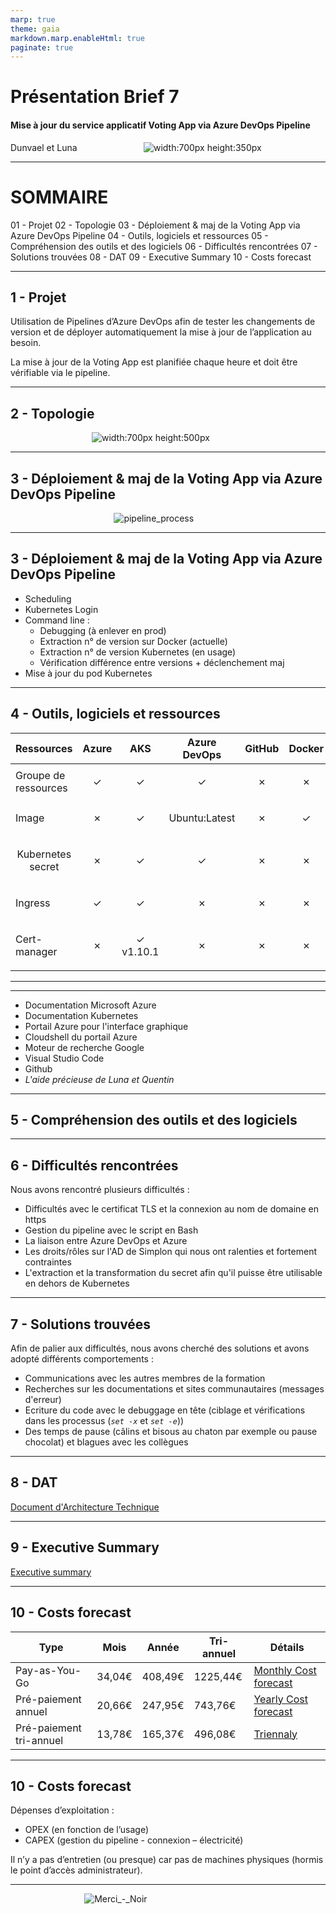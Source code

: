 ```yaml
---
marp: true
theme: gaia
markdown.marp.enableHtml: true
paginate: true
---
```

<!-- backgroundImage: "linear-gradient(to bottom, #ffb7c5, #DCD0FF)" -->

<!--
_color: black
-->

# Présentation Brief 7
#### Mise à jour du service applicatif Voting App via Azure DevOps Pipeline

Dunvael et Luna
&nbsp;&nbsp;&nbsp;&nbsp;&nbsp;&nbsp;&nbsp;&nbsp;&nbsp;&nbsp;&nbsp;&nbsp;&nbsp;&nbsp;&nbsp;&nbsp;&nbsp;&nbsp;&nbsp;&nbsp;&nbsp;&nbsp;&nbsp;&nbsp;&nbsp;&nbsp;![width:700px height:350px](https://user-images.githubusercontent.com/108001918/215808280-0a44d894-1cff-436c-b4be-24ce92ae5598.png)


<!-- paginate: false -->

---

# SOMMAIRE  

01 - Projet
02 - Topologie
03 - Déploiement & maj de la Voting App via Azure DevOps Pipeline
04 - Outils, logiciels et ressources
05 - Compréhension des outils et des logiciels
06 - Difficultés rencontrées
07 - Solutions trouvées
08 - DAT
09 - Executive Summary
10 - Costs forecast

<!-- paginate: true -->
<!--
_color: black
-->

---

## 1 - Projet

Utilisation de Pipelines d’Azure DevOps afin de tester les changements de version et de déployer automatiquement la mise à jour de l’application au besoin.

La mise à jour de la Voting App est planifiée chaque heure et doit être vérifiable via le pipeline.

<!--
_color: black
-->

---

## 2 - Topologie

&nbsp;&nbsp;&nbsp;&nbsp;&nbsp;&nbsp;&nbsp;&nbsp;&nbsp;&nbsp;&nbsp;&nbsp;&nbsp;&nbsp;&nbsp;&nbsp;&nbsp;&nbsp;&nbsp;&nbsp;&nbsp;&nbsp;&nbsp;&nbsp;&nbsp;&nbsp;&nbsp;&nbsp;&nbsp;&nbsp;&nbsp;&nbsp;&nbsp;![width:700px height:500px](https://user-images.githubusercontent.com/108001918/215785565-1c0a7fac-5c4d-46fb-8f0f-070392580336.png)

<!--
_color: black
-->

---

## 3 - Déploiement & maj de la Voting App via Azure DevOps Pipeline

&nbsp;&nbsp;&nbsp;&nbsp;&nbsp;&nbsp;&nbsp;&nbsp;&nbsp;&nbsp;&nbsp;&nbsp;&nbsp;&nbsp;&nbsp;&nbsp;&nbsp;&nbsp;&nbsp;&nbsp;&nbsp;&nbsp;&nbsp;&nbsp;&nbsp;&nbsp;&nbsp;&nbsp;&nbsp;&nbsp;&nbsp;&nbsp;&nbsp;&nbsp;&nbsp;&nbsp;&nbsp;&nbsp;&nbsp;&nbsp;&nbsp;
![pipeline_process](https://user-images.githubusercontent.com/108001918/215771546-dd5bb6bd-c13e-41b7-992f-ea0a3c0b75d8.png)
  
<!--
_backgroundColor: black
_color: black
-->

--- 

## 3 - Déploiement & maj de la Voting App via Azure DevOps Pipeline

* Scheduling
* Kubernetes Login
* Command line :
  * Debugging (à enlever en prod)
  * Extraction n° de version sur Docker (actuelle)
  * Extraction n° de version Kubernetes (en usage)
  * Vérification différence entre versions + déclenchement maj
* Mise à jour du pod Kubernetes

<!--
_backgroundColor: black
_color: black
-->

--- 

## 4 - Outils, logiciels et ressources 

| Ressources | Azure  | AKS  | Azure DevOps  | GitHub  | Docker |
|---|---|---|---|---|---|
| Groupe de ressources  |<p style="text-align: center;"> ✓ <p>|<p style="text-align: center;"> ✓ <p>|<p style="text-align: center;"> ✓ <p>|<p style="text-align: center;"> ✗ <p>|<p style="text-align: center;"> ✗ <p>|
| Image |<p style="text-align: center;"> ✗ <p>|<p style="text-align: center;"> ✓ <p>|  Ubuntu:Latest |<p style="text-align: center;"> ✗ <p>|<p style="text-align: center;"> ✓ <p>|
|<p style="text-align: center;"> Kubernetes secret <p>|<p style="text-align: center;"> ✗ <p>|<p style="text-align: center;"> ✓ <p>|<p style="text-align: center;"> ✓ <p>|<p style="text-align: center;"> ✗ <p>|<p style="text-align: center;"> ✗ <p>|
| Ingress |<p style="text-align: center;"> ✓ <p>|<p style="text-align: center;"> ✓ <p>|<p style="text-align: center;"> ✗ <p>|<p style="text-align: center;"> ✗ <p>|<p style="text-align: center;"> ✗ <p>|
| Cert-manager |<p style="text-align: center;"> ✗ <p>|<p style="text-align: center;"> ✓ v1.10.1  <p>|<p style="text-align: center;"> ✗ <p>|<p style="text-align: center;"> ✗ <p>|<p style="text-align: center;"> ✗ <p>|

<!--
_color: black
-->

---


<!--
_color: black
-->

--- 

* Documentation Microsoft Azure
* Documentation Kubernetes
* Portail Azure pour l'interface graphique
* Cloudshell du portail Azure
* Moteur de recherche Google
* Visual Studio Code
* Github
* *L'aide précieuse de Luna et Quentin*

<!--
_color: black
-->

---

## 5 - Compréhension des outils et des logiciels



<!--
_color: black
-->

---

## 6 - Difficultés rencontrées

Nous avons rencontré plusieurs difficultés :

* Difficultés avec le certificat TLS et la connexion au nom de domaine en https
* Gestion du pipeline avec le script en Bash
* La liaison entre Azure DevOps et Azure
* Les droits/rôles sur l'AD de Simplon qui nous ont ralenties et fortement contraintes
* L'extraction et la transformation du secret afin qu'il puisse être utilisable en dehors de Kubernetes

<!--
_color: black
-->

---

## 7 - Solutions trouvées

Afin de palier aux difficultés, nous avons cherché des solutions et avons adopté différents comportements :

* Communications avec les autres membres de la formation
* Recherches sur les documentations et sites communautaires (messages d'erreur)
* Ecriture du code avec le debuggage en tête (ciblage et vérifications dans les processus (*`set -x`* et *`set -e`*))
* Des temps de pause (câlins et bisous au chaton par exemple ou pause chocolat) et blagues avec les collègues

<!--
_color: black
-->

---

## 8 - DAT

[Document d'Architecture Technique](https://github.com/simplon-lerouxDunvael/Brief_7/blob/main/Docs/DAT.md)

<!--
_color: black
-->

---

## 9 - Executive Summary

[Executive summary](https://github.com/simplon-lerouxDunvael/Brief_7/blob/main/Docs/Executive_summary.docx)

<!--
_color: black
-->

---

## 10 - Costs forecast

|Type | Mois | Année | Tri-annuel | Détails |
|---|---|---|---|---|
| Pay-as-You-Go | 34,04€ | 408,49€ | 1225,44€ | [Monthly Cost forecast](https://github.com/simplon-lerouxDunvael/Brief_7/blob/main/Docs/Costs_forecast_monthly.xlsx) |
| Pré-paiement annuel | 20,66€ | 247,95€ | 743,76€ | [Yearly Cost forecast](https://github.com/simplon-lerouxDunvael/Brief_7/blob/main/Docs/Costs_forecast_1year.xlsx) |
| Pré-paiement tri-annuel | 13,78€ | 165,37€ | 496,08€ | [Triennaly](https://github.com/simplon-lerouxDunvael/Brief_7/blob/main/Docs/Costs_forecast_3years.xlsx) |

<!--
_color: black
-->

---

## 10 - Costs forecast

Dépenses d’exploitation : 
- OPEX (en fonction de l’usage)
- CAPEX (gestion du pipeline - connexion – électricité)  

Il n’y a pas d’entretien (ou presque) car pas de machines physiques (hormis le point d’accès administrateur).

<!--
_color: black
-->

---

&nbsp;&nbsp;&nbsp;&nbsp;&nbsp;&nbsp;&nbsp;&nbsp;&nbsp;&nbsp;&nbsp;&nbsp;&nbsp;&nbsp;&nbsp;&nbsp;&nbsp;&nbsp;&nbsp;&nbsp;&nbsp;&nbsp;&nbsp;&nbsp;&nbsp;&nbsp;&nbsp;&nbsp;&nbsp;&nbsp;![Merci_-_Noir](https://user-images.githubusercontent.com/108001918/196387576-cfcdcdda-7a6b-4021-ab84-3a06ebc95ab6.png)

<!--
_color: black
-->